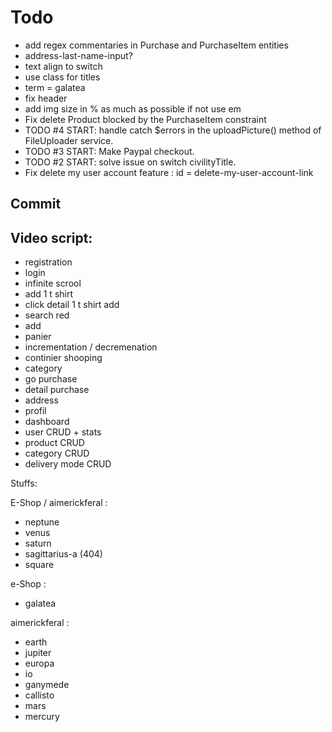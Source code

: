 # **Todo**

- add regex commentaries in Purchase and PurchaseItem entities
- address-last-name-input?
- text align to switch
- use class for titles
- term = galatea
- fix header
- add img size in % as much as possible if not use em
- Fix delete Product blocked by the PurchaseItem constraint
- TODO #4 START: handle catch $errors in the uploadPicture() method of FileUploader service.
- TODO #3 START: Make Paypal checkout.
- TODO #2 START: solve issue on switch civilityTitle.
- Fix delete my user account feature : id = delete-my-user-account-link

## **Commit**

## Video script:

- registration
- login
- infinite scrool
- add 1 t shirt
- click detail 1 t shirt add
- search red
- add
- panier
- incrementation / decremenation
- continier shooping
- category
- go purchase
- detail purchase
- address
- profil
- dashboard
- user CRUD + stats
- product CRUD
- category CRUD
- delivery mode CRUD

Stuffs:

E-Shop / aimerickferal :

- neptune
- venus
- saturn
- sagittarius-a (404)
- square

e-Shop :

- galatea

aimerickferal :

- earth
- jupiter
- europa
- io
- ganymede
- callisto
- mars
- mercury
